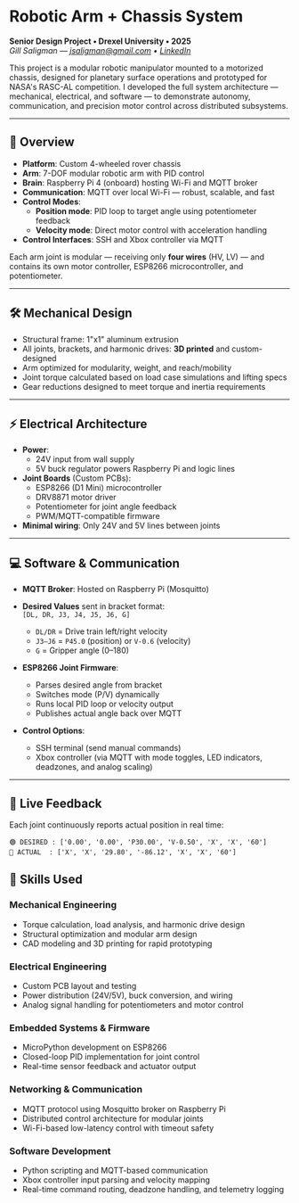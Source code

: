# Robotic Arm + Chassis System  
**Senior Design Project • Drexel University • 2025**  
_Gill Saligman — [jsaligman@gmail.com](mailto:jsaligman@gmail.com) • [LinkedIn](https://www.linkedin.com/in/gill-saligman-3a81a7255)_

This project is a modular robotic manipulator mounted to a motorized chassis, designed for planetary surface operations and prototyped for NASA's RASC-AL competition. I developed the full system architecture — mechanical, electrical, and software — to demonstrate autonomy, communication, and precision motor control across distributed subsystems.

---

## 🔧 Overview

- **Platform**: Custom 4-wheeled rover chassis  
- **Arm**: 7-DOF modular robotic arm with PID control  
- **Brain**: Raspberry Pi 4 (onboard) hosting Wi-Fi and MQTT broker  
- **Communication**: MQTT over local Wi-Fi — robust, scalable, and fast  
- **Control Modes**:  
  - **Position mode**: PID loop to target angle using potentiometer feedback  
  - **Velocity mode**: Direct motor control with acceleration handling  
- **Control Interfaces**: SSH and Xbox controller via MQTT

Each arm joint is modular — receiving only **four wires** (HV, LV) — and contains its own motor controller, ESP8266 microcontroller, and potentiometer.

---

## 🛠 Mechanical Design

- Structural frame: 1"x1" aluminum extrusion  
- All joints, brackets, and harmonic drives: **3D printed** and custom-designed  
- Arm optimized for modularity, weight, and reach/mobility  
- Joint torque calculated based on load case simulations and lifting specs  
- Gear reductions designed to meet torque and inertia requirements  

---

## ⚡ Electrical Architecture

- **Power**:  
  - 24V input from wall supply  
  - 5V buck regulator powers Raspberry Pi and logic lines  
- **Joint Boards** (Custom PCBs):  
  - ESP8266 (D1 Mini) microcontroller  
  - DRV8871 motor driver  
  - Potentiometer for joint angle feedback  
  - PWM/MQTT-compatible firmware  
- **Minimal wiring**: Only 24V and 5V lines between joints

---

## 💻 Software & Communication

- **MQTT Broker**: Hosted on Raspberry Pi (Mosquitto)  
- **Desired Values** sent in bracket format:  
  ```[DL, DR, J3, J4, J5, J6, G]```  
  - `DL/DR` = Drive train left/right velocity  
  - `J3–J6` = `P45.0` (position) or `V-0.6` (velocity)  
  - `G` = Gripper angle (0–180)

- **ESP8266 Joint Firmware**:  
  - Parses desired angle from bracket  
  - Switches mode (P/V) dynamically  
  - Runs local PID loop or velocity output  
  - Publishes actual angle back over MQTT

- **Control Options**:
  - SSH terminal (send manual commands)  
  - Xbox controller (via MQTT with mode toggles, LED indicators, deadzones, and analog scaling)

---

## 📡 Live Feedback

Each joint continuously reports actual position in real time:

```plaintext
🟢 DESIRED : ['0.00', '0.00', 'P30.00', 'V-0.50', 'X', 'X', '60']
🔵 ACTUAL  : ['X', 'X', '29.80', '-86.12', 'X', 'X', '60']
```

## 🧠 Skills Used

### Mechanical Engineering
- Torque calculation, load analysis, and harmonic drive design  
- Structural optimization and modular arm design  
- CAD modeling and 3D printing for rapid prototyping  

### Electrical Engineering
- Custom PCB layout and testing  
- Power distribution (24V/5V), buck conversion, and wiring  
- Analog signal handling for potentiometers and motor control  

### Embedded Systems & Firmware
- MicroPython development on ESP8266  
- Closed-loop PID implementation for joint control  
- Real-time sensor feedback and actuator output  

### Networking & Communication
- MQTT protocol using Mosquitto broker on Raspberry Pi  
- Distributed control architecture for modular joints  
- Wi-Fi-based low-latency control with timeout safety  

### Software Development
- Python scripting and MQTT-based communication  
- Xbox controller input parsing and velocity mapping  
- Real-time command routing, deadzone handling, and telemetry logging
